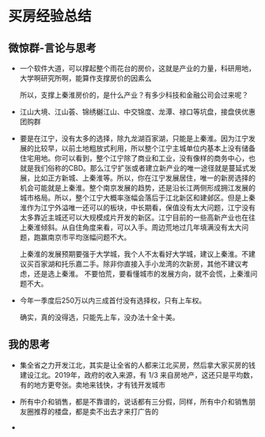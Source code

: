 # 买房经验总结

## 微惊群-言论与思考

* 一个软件大道，可以撑起整个雨花台的房价，这就是产业的力量，科研用地，大学啊研究所啊，能算作支撑房价的因素么

  所以，支撑上秦淮房价的，是什么产业？有多少科技和金融公司会过来呢？

* 江山大境、江山荟、锦绣樾江山、中交锦度、龙潭、禄口等坑盘，接盘侠优惠团购群

* 要是在江宁，没有太多的选择，除九龙湖百家湖，只能是上秦淮。因为江宁发展的比较早，以前土地粗放式利用，所以整个江宁主城单位内基本上没有储备住宅用地。你可以看到，整个江宁除了商业和工业，没有像样的商务中心，也就是我们俗称的CBD。那么江宁扩张或者建立新产业的唯一途径就是蔓延式发展，比如正方新城、上秦淮等。所以，你在江宁发展居住，唯一的新房选择的机会可能就是上秦淮。整个南京发展的趋势，还是沿长江两侧形成拥江发展的城市格局。所以，整个江宁大概率涨幅会落后于江北新区和建邺区。但是上秦淮作为江宁外溢唯一还可以的板块，中长期看，保值没有太大问题，江宁没有太多靠近主城还可以大规模成片开发的新区。江宁目前的一些高新产业也在往上秦淮倾斜。从自住角度来看，可以入手。周边荒地过几年填满没有太大问题，跑赢南京市平均涨幅问题不大。

  上秦淮的发展预期要强于大学城，我个人不太看好大学城，建议上秦淮。不建议买百家湖和托乐嘉二手。除非你直接入手小龙湾的次新房，其他不建议考虑，还是选上秦淮。 不要怕荒，要看懂城市的发展方向，就不会慌，上秦淮问题不大。
  
* 今年一季度后250万以内三成首付没有选择权，只有上车权。

  确实，真的没得选，只能先上车，没办法十全十美。

## 我的思考

* 集全省之力开发江北，其实是让全省的人都来江北买房，然后拿大家买房的钱建设江北。2019年，政府的收入来源，有 1/3 来自房地产，这还只是平均数，有的地方更夸张。卖地来钱快，才有钱开发城市

* 所有中介和销售，都是不靠谱的，说话都有三分假，同样，所有中介和销售朋友圈推荐的楼盘，都是卖不出去才来打广告的

* 

  

